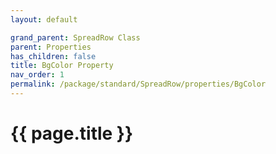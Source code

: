 ```yaml
---
layout: default

grand_parent: SpreadRow Class
parent: Properties
has_children: false
title: BgColor Property
nav_order: 1
permalink: /package/standard/SpreadRow/properties/BgColor
---
```

# {{ page.title }}
